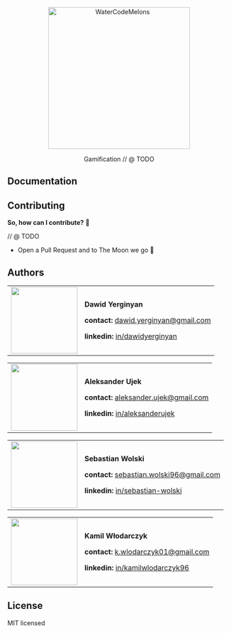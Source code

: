 <p align="center">
  <a href="http://marblejs.com">
    <img src="https://avatars0.githubusercontent.com/u/28954222?s=400&u=cbf28d95c3143ebe7424accb8517110c4d3efde0&v=4" width="320" alt="WaterCodeMelons"/>
  </a>
</p>

<p align="center">
Gamification // @ TODO
</p>

## <a name="docs"></a> Documentation

## Contributing

**So, how can I contribute?** 🤔

// @ TODO
- Open a Pull Request and to The Moon we go 🚀

## Authors

<table border="0">
  <tr>
    <td>
      <a href="https://github.com/DawidYerginyan" style="color: white">
        <img src="https://github.com/DawidYerginyan.png?s=150" width="150"/>
      </a>
    </td>
    <td>
      <p><strong>Dawid Yerginyan</strong></p>
      <p><strong>contact: </strong><a href="mailto:dawid.yerginyan@gmail.com">dawid.yerginyan@gmail.com</a></p>
      <p><strong>linkedin: </strong><a href="https://www.linkedin.com/in/dawidyerginyan/">in/dawidyerginyan</a></p>
    </td>
  </tr>
</table>

<table border="0">
  <tr>
    <td>
      <a href="https://github.com/aleksanderujek" style="color: white">
        <img src="https://github.com/aleksanderujek.png?s=150" width="150"/>
      </a>
    </td>
    <td>
      <p><strong>Aleksander Ujek</strong></p>
      <p><strong>contact: </strong><a href="mailto:aleksander.ujek@gmail.com">aleksander.ujek@gmail.com</a></p>
      <p><strong>linkedin: </strong><a href="https://www.linkedin.com/in/aleksanderujek/">in/aleksanderujek</a></p>
    </td>
  </tr>
</table>

<table border="0">
  <tr>
    <td>
      <a href="https://github.com/SebastianWolski" style="color: white">
        <img src="https://github.com/SebastianWolski.png?s=150" width="150"/>
      </a>
    </td>
    <td>
      <p><strong>Sebastian Wolski</strong></p>
      <p><strong>contact: </strong><a href="mailto:sebastian.wolski96@gmail.com">sebastian.wolski96@gmail.com</a></p>
      <p><strong>linkedin: </strong><a href="https://www.linkedin.com/in/sebastian-wolski/">in/sebastian-wolski</a></p>
    </td>
  </tr>
</table>

<table border="0">
  <tr>
    <td>
      <a href="https://github.com/WlodarczykKamil" style="color: white">
        <img src="https://github.com/WlodarczykKamil.png?s=150" width="150"/>
      </a>
    </td>
    <td>
      <p><strong>Kamil Włodarczyk</strong></p>
      <p><strong>contact: </strong><a href="mailto:k.wlodarczyk01@gmail.com">k.wlodarczyk01@gmail.com</a></p>
      <p><strong>linkedin: </strong><a href="https://www.linkedin.com/in/kamilwlodarczyk96/">in/kamilwlodarczyk96</a></p>
    </td>
  </tr>
</table>

## License

MIT licensed
